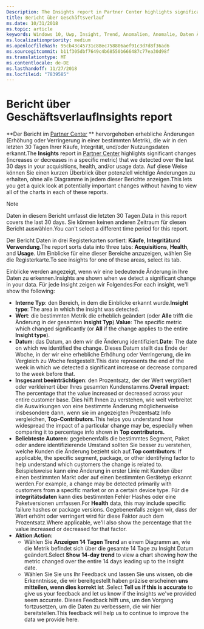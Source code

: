 ```yaml
---
Description: The Insights report in Partner Center highlights significant changes about your apps.
title: Bericht über Geschäftsverlauf
ms.date: 10/31/2018
ms.topic: article
keywords: Windows 10, Uwp, Insight, Trend, Anomalien, Anomalie, Daten Änderungen
ms.localizationpriority: medium
ms.openlocfilehash: 95cb43c45731c88ec758806aef91c3d7d8f36ad6
ms.sourcegitcommit: b11f305dbf7649c4b68550b666487c77ea30d98f
ms.translationtype: MT
ms.contentlocale: de-DE
ms.lasthandoff: 11/27/2018
ms.locfileid: "7839585"
---
```

# <a name="insights-report"></a><span data-ttu-id="8c0cb-103">Bericht über Geschäftsverlauf</span><span class="sxs-lookup"><span data-stu-id="8c0cb-103">Insights report</span></span>


<span data-ttu-id="8c0cb-104">\*\*Der Bericht im [Partner Center](https://partner.microsoft.com/dashboard) \*\* hervorgehoben erhebliche Änderungen (Erhöhung oder Verringerung in einer bestimmten Metrik), die wir in den letzten 30 Tagen Ihrer Käufe, Integrität, und/oder Nutzungsdaten erkannt.</span><span class="sxs-lookup"><span data-stu-id="8c0cb-104">The **Insights** report in [Partner Center](https://partner.microsoft.com/dashboard) highlights significant changes (increases or decreases in a specific metric) that we detected over the last 30 days in your acquisitions, health, and/or usage data.</span></span> <span data-ttu-id="8c0cb-105">Auf diese Weise können Sie einen kurzen Überblick über potenziell wichtige Änderungen zu erhalten, ohne alle Diagramme in jedem dieser Berichte anzeigen.</span><span class="sxs-lookup"><span data-stu-id="8c0cb-105">This lets you get a quick look at potentially important changes without having to view all of the charts in each of these reports.</span></span>

> [!NOTE]
> <span data-ttu-id="8c0cb-106">Daten in diesem Bericht umfasst die letzten 30 Tagen.</span><span class="sxs-lookup"><span data-stu-id="8c0cb-106">Data in this report covers the last 30 days.</span></span> <span data-ttu-id="8c0cb-107">Sie können keinen anderen Zeitraum für diesen Bericht auswählen.</span><span class="sxs-lookup"><span data-stu-id="8c0cb-107">You can't select a different time period for this report.</span></span>

<span data-ttu-id="8c0cb-108">Der Bericht Daten in drei Registerkarten sortiert: **Käufe**, **Integrität**und **Verwendung**.</span><span class="sxs-lookup"><span data-stu-id="8c0cb-108">The report sorts data into three tabs: **Acquisitions**, **Health**, and **Usage**.</span></span> <span data-ttu-id="8c0cb-109">Um Einblicke für eine dieser Bereiche anzuzeigen, wählen Sie die Registerkarte.</span><span class="sxs-lookup"><span data-stu-id="8c0cb-109">To see insights for one of these areas, select its tab.</span></span>

<span data-ttu-id="8c0cb-110">Einblicke werden angezeigt, wenn wir eine bedeutende Änderung in Ihre Daten zu erkennen.</span><span class="sxs-lookup"><span data-stu-id="8c0cb-110">Insights are shown when we detect a significant change in your data.</span></span> <span data-ttu-id="8c0cb-111">Für jede Insight zeigen wir Folgendes:</span><span class="sxs-lookup"><span data-stu-id="8c0cb-111">For each insight, we'll show the following:</span></span>
- <span data-ttu-id="8c0cb-112">**Interne Typ**: den Bereich, in dem die Einblicke erkannt wurde.</span><span class="sxs-lookup"><span data-stu-id="8c0cb-112">**Insight type**: The area in which the insight was detected.</span></span>
- <span data-ttu-id="8c0cb-113">**Wert**: die bestimmten Metrik die erheblich geändert (oder **Alle** trifft die Änderung in der gesamten **Insight Typ**).</span><span class="sxs-lookup"><span data-stu-id="8c0cb-113">**Value**: The specific metric which changed significantly (or **All** if the change applies to the entire **Insight type**).</span></span>
- <span data-ttu-id="8c0cb-114">**Datum**: das Datum, an dem wir die Änderung identifiziert.</span><span class="sxs-lookup"><span data-stu-id="8c0cb-114">**Date**: The date on which we identified the change.</span></span> <span data-ttu-id="8c0cb-115">Dieses Datum stellt das Ende der Woche, in der wir eine erhebliche Erhöhung oder Verringerung, die im Vergleich zu Woche festgestellt.</span><span class="sxs-lookup"><span data-stu-id="8c0cb-115">This date represents the end of the week in which we detected a significant increase or decrease compared to the week before that.</span></span>
- <span data-ttu-id="8c0cb-116">**Insgesamt beeinträchtigen**: den Prozentsatz, der der Wert vergrößert oder verkleinert über Ihres gesamten Kundenstamms.</span><span class="sxs-lookup"><span data-stu-id="8c0cb-116">**Overall impact**: The percentage that the value increased or decreased across your entire customer base.</span></span> <span data-ttu-id="8c0cb-117">Dies hilft Ihnen zu verstehen, wie weit verbreitet die Auswirkungen von eine bestimmte Änderung möglicherweise insbesondere dann, wenn sie im angezeigten Prozentsatz Info vergleichen, **Top-Contributors.**</span><span class="sxs-lookup"><span data-stu-id="8c0cb-117">This helps you understand how widespread the impact of a particular change may be, especially when comparing it to percentage info shown in **Top contributors.**</span></span>
- <span data-ttu-id="8c0cb-118">**Beliebteste Autoren**: gegebenenfalls die bestimmtes Segment, Paket oder andere identifizierende Umstand sollten Sie besser zu verstehen, welche Kunden die Änderung bezieht sich auf.</span><span class="sxs-lookup"><span data-stu-id="8c0cb-118">**Top contributors**: If applicable, the specific segment, package, or other identifying factor to help understand which customers the change is related to.</span></span> <span data-ttu-id="8c0cb-119">Beispielsweise kann eine Änderung in erster Linie mit Kunden über einen bestimmten Markt oder auf einen bestimmten Gerätetyp erkannt werden.</span><span class="sxs-lookup"><span data-stu-id="8c0cb-119">For example, a change may be detected primarily with customers from a specific market or on a certain device type.</span></span> <span data-ttu-id="8c0cb-120">Für die **integritätsdaten** kann dies bestimmten Fehler Hashes oder eine Paketversionen umfassen.</span><span class="sxs-lookup"><span data-stu-id="8c0cb-120">For **Health** data, this may include specific failure hashes or package versions.</span></span> <span data-ttu-id="8c0cb-121">Gegebenenfalls zeigen wir, dass der Wert erhöht oder verringert wird für diese Faktor auch dem Prozentsatz.</span><span class="sxs-lookup"><span data-stu-id="8c0cb-121">Where applicable, we'll also show the percentage that the value increased or decreased for that factor.</span></span>
- <span data-ttu-id="8c0cb-122">**Aktion**:</span><span class="sxs-lookup"><span data-stu-id="8c0cb-122">**Action**:</span></span>
   - <span data-ttu-id="8c0cb-123">Wählen Sie **Anzeigen 14 Tagen Trend** an einem Diagramm an, wie die Metrik befindet sich über die gesamte 14 Tage zu Insight Datum geändert.</span><span class="sxs-lookup"><span data-stu-id="8c0cb-123">Select **Show 14-day trend** to view a chart showing how the metric changed over the entire 14 days leading up to the insight date.</span></span>
   - <span data-ttu-id="8c0cb-124">Wählen Sie Sie uns Ihr Feedback und lassen Sie uns wissen, ob die Erkenntnisse, die wir bereitgestellt haben präzise erscheinen **uns mitteilen, wenn dies korrekt ist** .</span><span class="sxs-lookup"><span data-stu-id="8c0cb-124">Select **Tell us if this is accurate** to give us your feedback and let us know if the insights we've provided seem accurate.</span></span> <span data-ttu-id="8c0cb-125">Dieses Feedback hilft uns, um den Vorgang fortzusetzen, um die Daten zu verbessern, die wir hier bereitstellen.</span><span class="sxs-lookup"><span data-stu-id="8c0cb-125">This feedback will help us to continue to improve the data we provide here.</span></span> 

